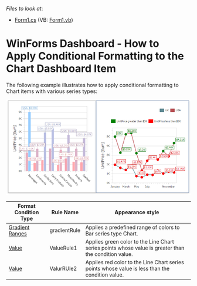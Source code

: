 
*Files to look at*:

* [Form1.cs](./CS/ChartFormatRulesSample/Form1.cs) (VB: [Form1.vb](./CS/ChartFormatRulesSample/Form1.vb))

# WinForms Dashboard - How to Apply Conditional Formatting to the Chart Dashboard Item

The following example illustrates how to apply conditional formatting to Chart items with various series types:

![](/images/chart-with-conditional-formatting-applied.png)

|Format Condition Type |  Rule Name | Appearance style |
|---|---|---|
|   [Gradient Ranges](https://docs.devexpress.com/Dashboard/114407/common-features/appearance-customization/conditional-formatting/gradient-ranges?v=20.1)      |   gradientRule     | Applies a predefined range of colors to Bar series type Chart.
|   [Value](https://docs.devexpress.com/Dashboard/114402/common-features/appearance-customization/conditional-formatting/value?v=20.1)      |    ValueRule1    |  Applies green color to the Line Chart series points whose value is greater than the condition value.
|   [Value](https://docs.devexpress.com/Dashboard/114402/common-features/appearance-customization/conditional-formatting/value?v=20.1)      |    ValurRUle2    | Applies red color to the Line Chart series points whose value is less than the condition value.




